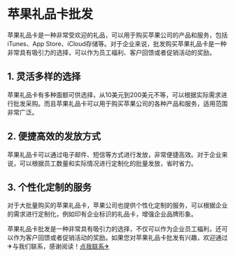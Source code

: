 # 苹果礼品卡批发

苹果礼品卡是一种非常受欢迎的礼品，可以用于购买苹果公司的产品和服务，包括iTunes、App Store、iCloud存储等。对于企业来说，批发购买苹果礼品卡是一种非常具有吸引力的选择，可以作为员工福利、客户回馈或者促销活动的奖励。

## 1. 灵活多样的选择

苹果礼品卡有多种面额可供选择，从10美元到200美元不等，可以根据实际需求进行批发采购。而且苹果礼品卡可以用于购买苹果公司的各种产品和服务，适用范围非常广泛。

## 2. 便捷高效的发放方式

苹果礼品卡可以通过电子邮件、短信等方式进行发放，非常便捷高效。对于企业来说，可以根据员工数量和实际情况进行定制化的批量发放，省时省力。

## 3. 个性化定制的服务

对于大批量购买的苹果礼品卡，苹果公司也提供个性化定制的服务，可以根据企业的需求进行定制化，例如印有企业标识的礼品卡，增强企业品牌形象。

苹果礼品卡批发是一种非常具有吸引力的选择，不仅可以作为企业员工福利，还可以作为客户回馈或者促销活动的奖励。如果您对苹果礼品卡批发有兴趣，欢迎通过✈与我们联系，感谢阅读！[点我联系✈](https://docs.G208.com)